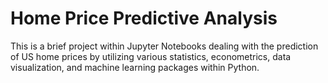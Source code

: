 # Home Price Predictive Analysis
This is a brief project within Jupyter Notebooks dealing with the prediction of US home prices by utilizing various statistics, econometrics, data visualization, and machine learning packages within Python.
